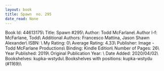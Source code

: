 ```yaml
---
layout: book
title: Spawn  no. 295
date_read: None
---
```


Book Id: 44613175\ 
Title: Spawn #295\ 
Author: Todd McFarlane\ 
Author l-f: McFarlane, Todd\ 
Additional Authors: Francesco Mattina, Jason Shawn Alexander\ 
ISBN: \ 
My Rating: 0\ 
Average Rating: 4.33\ 
Publisher: Image - Todd McFarlane Productions\ 
Binding: Kindle Edition\ 
Number of Pages: 26\ 
Year Published: 2019\ 
Original Publication Year: \ 
Date Added: 2020/04/02\ 
Bookshelves: kupka-wstydu\ 
Bookshelves with positions: kupka-wstydu (#1169)\ 

